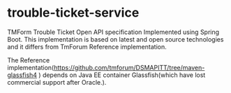 # trouble-ticket-service
TMForm Trouble Ticket Open API specification Implemented using Spring Boot.
This implementation is based on latest and open source technologies and it differs from TmForum Reference implementation.

The Reference implementation(https://github.com/tmforum/DSMAPITT/tree/maven-glassfish4 ) depends on Java EE container Glassfish(which have lost commercial support after Oracle.).

